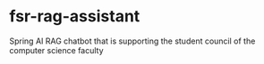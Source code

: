 # fsr-rag-assistant
Spring AI RAG chatbot that is supporting the student council of the computer science faculty
